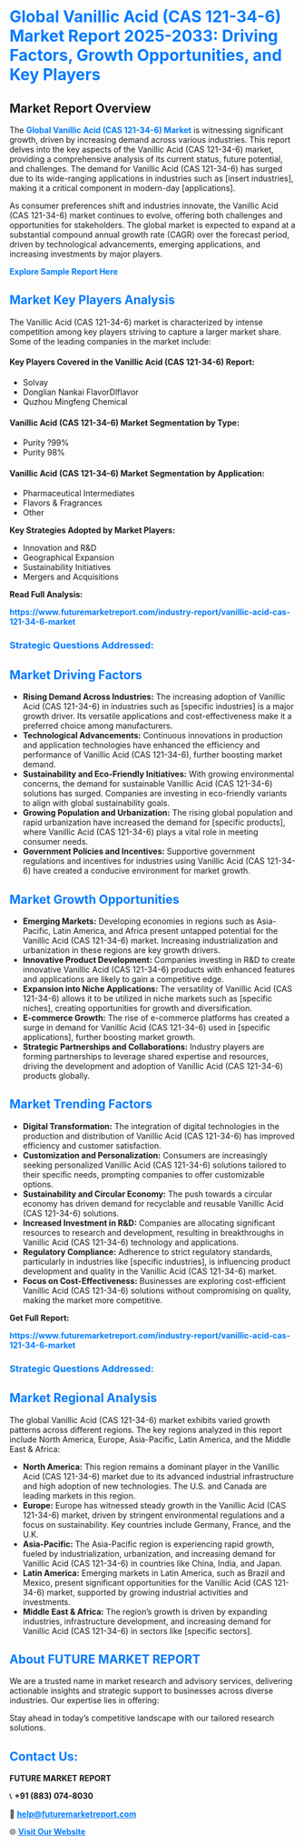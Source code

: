 <h1 style="color: #007BFF;">Global Vanillic Acid (CAS 121-34-6) Market Report 2025-2033: Driving Factors, Growth Opportunities, and Key Players</h1>

<section id="overview">
<h2>Market Report Overview</h2>
<p>The <a href="https://www.futuremarketreport.com/industry-report/vanillic-acid-cas-121-34-6-market" style="color: #007BFF; text-decoration: none;"><strong>Global Vanillic Acid (CAS 121-34-6) Market</strong></a> is witnessing significant growth, driven by increasing demand across various industries. This report delves into the key aspects of the Vanillic Acid (CAS 121-34-6) market, providing a comprehensive analysis of its current status, future potential, and challenges. The demand for Vanillic Acid (CAS 121-34-6) has surged due to its wide-ranging applications in industries such as [insert industries], making it a critical component in modern-day [applications].</p>
<p>As consumer preferences shift and industries innovate, the Vanillic Acid (CAS 121-34-6) market continues to evolve, offering both challenges and opportunities for stakeholders. The global market is expected to expand at a substantial compound annual growth rate (CAGR) over the forecast period, driven by technological advancements, emerging applications, and increasing investments by major players.</p>
</section>

<section id="overview">
<p><a href="https://www.futuremarketreport.com/request-sample/reportId=60720" style="color: #007BFF; text-decoration: none;"><strong>Explore Sample Report Here</strong></a></p>
</section>

<section id="key-players">
<h2 style="color: #007BFF;">Market Key Players Analysis</h2>
<p>The Vanillic Acid (CAS 121-34-6) market is characterized by intense competition among key players striving to capture a larger market share. Some of the leading companies in the market include:</p>
<h4>Key Players Covered in the Vanillic Acid (CAS 121-34-6) Report:</h4>
<ul><li>Solvay</li><li>Donglian Nankai FlavorDlflavor</li><li>Quzhou Mingfeng Chemical</li></ul>
<h4>Vanillic Acid (CAS 121-34-6) Market Segmentation by Type:</h4>
<ul><li>Purity ?99%</li><li>Purity 98%</li></ul>

<h4>Vanillic Acid (CAS 121-34-6) Market Segmentation by Application:</h4>
<ul><li>Pharmaceutical Intermediates</li><li>Flavors &amp; Fragrances</li><li>Other</li></ul>
<p><strong>Key Strategies Adopted by Market Players:</strong></p>
<ul>
<li>Innovation and R&D</li>
<li>Geographical Expansion</li>
<li>Sustainability Initiatives</li>
<li>Mergers and Acquisitions</li>
</ul>
</section>

<section>
<p><strong>Read Full Analysis: </strong></p><a href="https://www.futuremarketreport.com/industry-report/vanillic-acid-cas-121-34-6-market" style="color: #007BFF; text-decoration: none;"><strong>https://www.futuremarketreport.com/industry-report/vanillic-acid-cas-121-34-6-market</strong></a>
<h3 style="color: #007BFF;">Strategic Questions Addressed:</h3>
</section>

<section id="driving-factors">
<h2 style="color: #007BFF;">Market Driving Factors</h2>
<ul>
<li><strong>Rising Demand Across Industries:</strong> The increasing adoption of Vanillic Acid (CAS 121-34-6) in industries such as [specific industries] is a major growth driver. Its versatile applications and cost-effectiveness make it a preferred choice among manufacturers.</li>
<li><strong>Technological Advancements:</strong> Continuous innovations in production and application technologies have enhanced the efficiency and performance of Vanillic Acid (CAS 121-34-6), further boosting market demand.</li>
<li><strong>Sustainability and Eco-Friendly Initiatives:</strong> With growing environmental concerns, the demand for sustainable Vanillic Acid (CAS 121-34-6) solutions has surged. Companies are investing in eco-friendly variants to align with global sustainability goals.</li>
<li><strong>Growing Population and Urbanization:</strong> The rising global population and rapid urbanization have increased the demand for [specific products], where Vanillic Acid (CAS 121-34-6) plays a vital role in meeting consumer needs.</li>
<li><strong>Government Policies and Incentives:</strong> Supportive government regulations and incentives for industries using Vanillic Acid (CAS 121-34-6) have created a conducive environment for market growth.</li>
</ul>
</section>

<section id="growth-opportunities">
<h2 style="color: #007BFF;">Market Growth Opportunities</h2>
<ul>
<li><strong>Emerging Markets:</strong> Developing economies in regions such as Asia-Pacific, Latin America, and Africa present untapped potential for the Vanillic Acid (CAS 121-34-6) market. Increasing industrialization and urbanization in these regions are key growth drivers.</li>
<li><strong>Innovative Product Development:</strong> Companies investing in R&D to create innovative Vanillic Acid (CAS 121-34-6) products with enhanced features and applications are likely to gain a competitive edge.</li>
<li><strong>Expansion into Niche Applications:</strong> The versatility of Vanillic Acid (CAS 121-34-6) allows it to be utilized in niche markets such as [specific niches], creating opportunities for growth and diversification.</li>
<li><strong>E-commerce Growth:</strong> The rise of e-commerce platforms has created a surge in demand for Vanillic Acid (CAS 121-34-6) used in [specific applications], further boosting market growth.</li>
<li><strong>Strategic Partnerships and Collaborations:</strong> Industry players are forming partnerships to leverage shared expertise and resources, driving the development and adoption of Vanillic Acid (CAS 121-34-6) products globally.</li>
</ul>
</section>

<section id="trending-factors">
<h2 style="color: #007BFF;">Market Trending Factors</h2>
<ul>
<li><strong>Digital Transformation:</strong> The integration of digital technologies in the production and distribution of Vanillic Acid (CAS 121-34-6) has improved efficiency and customer satisfaction.</li>
<li><strong>Customization and Personalization:</strong> Consumers are increasingly seeking personalized Vanillic Acid (CAS 121-34-6) solutions tailored to their specific needs, prompting companies to offer customizable options.</li>
<li><strong>Sustainability and Circular Economy:</strong> The push towards a circular economy has driven demand for recyclable and reusable Vanillic Acid (CAS 121-34-6) solutions.</li>
<li><strong>Increased Investment in R&D:</strong> Companies are allocating significant resources to research and development, resulting in breakthroughs in Vanillic Acid (CAS 121-34-6) technology and applications.</li>
<li><strong>Regulatory Compliance:</strong> Adherence to strict regulatory standards, particularly in industries like [specific industries], is influencing product development and quality in the Vanillic Acid (CAS 121-34-6) market.</li>
<li><strong>Focus on Cost-Effectiveness:</strong> Businesses are exploring cost-efficient Vanillic Acid (CAS 121-34-6) solutions without compromising on quality, making the market more competitive.</li>
</ul>
</section>

<section>
<p><strong>Get Full Report: </strong></p><a href="https://www.futuremarketreport.com/industry-report/vanillic-acid-cas-121-34-6-market" style="color: #007BFF; text-decoration: none;"><strong>https://www.futuremarketreport.com/industry-report/vanillic-acid-cas-121-34-6-market</strong></a>
<h3 style="color: #007BFF;">Strategic Questions Addressed:</h3>
</section>


<section id="regional-analysis">
<h2 style="color: #007BFF;">Market Regional Analysis</h2>
<p>The global Vanillic Acid (CAS 121-34-6) market exhibits varied growth patterns across different regions. The key regions analyzed in this report include North America, Europe, Asia-Pacific, Latin America, and the Middle East & Africa:</p>
<ul>
<li><strong>North America:</strong> This region remains a dominant player in the Vanillic Acid (CAS 121-34-6) market due to its advanced industrial infrastructure and high adoption of new technologies. The U.S. and Canada are leading markets in this region.</li>
<li><strong>Europe:</strong> Europe has witnessed steady growth in the Vanillic Acid (CAS 121-34-6) market, driven by stringent environmental regulations and a focus on sustainability. Key countries include Germany, France, and the U.K.</li>
<li><strong>Asia-Pacific:</strong> The Asia-Pacific region is experiencing rapid growth, fueled by industrialization, urbanization, and increasing demand for Vanillic Acid (CAS 121-34-6) in countries like China, India, and Japan.</li>
<li><strong>Latin America:</strong> Emerging markets in Latin America, such as Brazil and Mexico, present significant opportunities for the Vanillic Acid (CAS 121-34-6) market, supported by growing industrial activities and investments.</li>
<li><strong>Middle East & Africa:</strong> The region’s growth is driven by expanding industries, infrastructure development, and increasing demand for Vanillic Acid (CAS 121-34-6) in sectors like [specific sectors].</li>
</ul>
</section>

<footer>
<h2 style="color: #007BFF;">About FUTURE MARKET REPORT</h2>
<p>We are a trusted name in market research and advisory services, delivering actionable insights and strategic support to businesses across diverse industries. Our expertise lies in offering:</p>

<p>Stay ahead in today’s competitive landscape with our tailored research solutions.</p>

<h2 style="color: #007BFF;">Contact Us:</h2>
<p><strong>FUTURE MARKET REPORT</strong></p>
<p>📞 <strong>+91 (883) 074-8030</strong></p>
<p>📧 <strong><a href="mailto:help@futuremarketreport.com" style="color: #007BFF;">help@futuremarketreport.com</a></strong></p>
<p>🌐 <strong><a href="https://www.futuremarketreport.com/" style="color: #007BFF;">Visit Our Website</a></strong></p>
</footer>